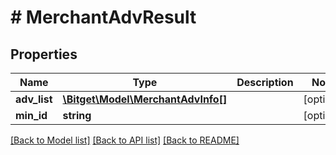 # # MerchantAdvResult

## Properties

Name | Type | Description | Notes
------------ | ------------- | ------------- | -------------
**adv_list** | [**\Bitget\Model\MerchantAdvInfo[]**](MerchantAdvInfo.md) |  | [optional]
**min_id** | **string** |  | [optional]

[[Back to Model list]](../../README.md#models) [[Back to API list]](../../README.md#endpoints) [[Back to README]](../../README.md)
